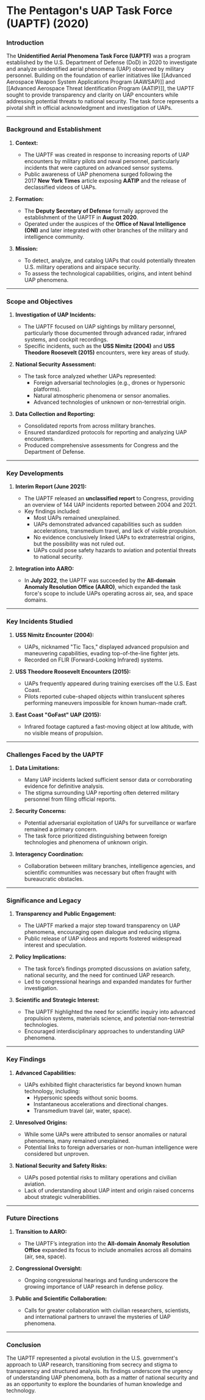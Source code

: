 # The Pentagon's UAP Task Force (UAPTF) (2020)

### **Introduction**

The **Unidentified Aerial Phenomena Task Force (UAPTF)** was a program established by the U.S. Department of Defense (DoD) in 2020 to investigate and analyze unidentified aerial phenomena (UAP) observed by military personnel. Building on the foundation of earlier initiatives like [[Advanced Aerospace Weapon System Applications Program (AAWSAP)]] and [[Advanced Aerospace Threat Identification Program (AATIP)]], the UAPTF sought to provide transparency and clarity on UAP encounters while addressing potential threats to national security. The task force represents a pivotal shift in official acknowledgment and investigation of UAPs.

---

### **Background and Establishment**

1. **Context:**
    
    - The UAPTF was created in response to increasing reports of UAP encounters by military pilots and naval personnel, particularly incidents that were captured on advanced sensor systems.
    - Public awareness of UAP phenomena surged following the 2017 **New York Times** article exposing **AATIP** and the release of declassified videos of UAPs.
2. **Formation:**
    
    - The **Deputy Secretary of Defense** formally approved the establishment of the UAPTF in **August 2020**.
    - Operated under the auspices of the **Office of Naval Intelligence (ONI)** and later integrated with other branches of the military and intelligence community.
3. **Mission:**
    
    - To detect, analyze, and catalog UAPs that could potentially threaten U.S. military operations and airspace security.
    - To assess the technological capabilities, origins, and intent behind UAP phenomena.

---

### **Scope and Objectives**

1. **Investigation of UAP Incidents:**
    
    - The UAPTF focused on UAP sightings by military personnel, particularly those documented through advanced radar, infrared systems, and cockpit recordings.
    - Specific incidents, such as the **USS Nimitz (2004)** and **USS Theodore Roosevelt (2015)** encounters, were key areas of study.
2. **National Security Assessment:**
    
    - The task force analyzed whether UAPs represented:
        - Foreign adversarial technologies (e.g., drones or hypersonic platforms).
        - Natural atmospheric phenomena or sensor anomalies.
        - Advanced technologies of unknown or non-terrestrial origin.
3. **Data Collection and Reporting:**
    
    - Consolidated reports from across military branches.
    - Ensured standardized protocols for reporting and analyzing UAP encounters.
    - Produced comprehensive assessments for Congress and the Department of Defense.

---

### **Key Developments**

1. **Interim Report (June 2021):**
    
    - The UAPTF released an **unclassified report** to Congress, providing an overview of 144 UAP incidents reported between 2004 and 2021.
    - Key findings included:
        - Most UAPs remained unexplained.
        - UAPs demonstrated advanced capabilities such as sudden accelerations, transmedium travel, and lack of visible propulsion.
        - No evidence conclusively linked UAPs to extraterrestrial origins, but the possibility was not ruled out.
        - UAPs could pose safety hazards to aviation and potential threats to national security.
2. **Integration into AARO:**
    
    - In **July 2022**, the UAPTF was succeeded by the **All-domain Anomaly Resolution Office (AARO)**, which expanded the task force's scope to include UAPs operating across air, sea, and space domains.

---

### **Key Incidents Studied**

1. **USS Nimitz Encounter (2004):**
    
    - UAPs, nicknamed "Tic Tacs," displayed advanced propulsion and maneuvering capabilities, evading top-of-the-line fighter jets.
    - Recorded on FLIR (Forward-Looking Infrared) systems.
2. **USS Theodore Roosevelt Encounters (2015):**
    
    - UAPs frequently appeared during training exercises off the U.S. East Coast.
    - Pilots reported cube-shaped objects within translucent spheres performing maneuvers impossible for known human-made craft.
3. **East Coast "GoFast" UAP (2015):**
    
    - Infrared footage captured a fast-moving object at low altitude, with no visible means of propulsion.

---

### **Challenges Faced by the UAPTF**

1. **Data Limitations:**
    
    - Many UAP incidents lacked sufficient sensor data or corroborating evidence for definitive analysis.
    - The stigma surrounding UAP reporting often deterred military personnel from filing official reports.
2. **Security Concerns:**
    
    - Potential adversarial exploitation of UAPs for surveillance or warfare remained a primary concern.
    - The task force prioritized distinguishing between foreign technologies and phenomena of unknown origin.
3. **Interagency Coordination:**
    
    - Collaboration between military branches, intelligence agencies, and scientific communities was necessary but often fraught with bureaucratic obstacles.

---

### **Significance and Legacy**

1. **Transparency and Public Engagement:**
    
    - The UAPTF marked a major step toward transparency on UAP phenomena, encouraging open dialogue and reducing stigma.
    - Public release of UAP videos and reports fostered widespread interest and speculation.
2. **Policy Implications:**
    
    - The task force’s findings prompted discussions on aviation safety, national security, and the need for continued UAP research.
    - Led to congressional hearings and expanded mandates for further investigation.
3. **Scientific and Strategic Interest:**
    
    - The UAPTF highlighted the need for scientific inquiry into advanced propulsion systems, materials science, and potential non-terrestrial technologies.
    - Encouraged interdisciplinary approaches to understanding UAP phenomena.

---

### **Key Findings**

1. **Advanced Capabilities:**
    
    - UAPs exhibited flight characteristics far beyond known human technology, including:
        - Hypersonic speeds without sonic booms.
        - Instantaneous accelerations and directional changes.
        - Transmedium travel (air, water, space).
2. **Unresolved Origins:**
    
    - While some UAPs were attributed to sensor anomalies or natural phenomena, many remained unexplained.
    - Potential links to foreign adversaries or non-human intelligence were considered but unproven.
3. **National Security and Safety Risks:**
    
    - UAPs posed potential risks to military operations and civilian aviation.
    - Lack of understanding about UAP intent and origin raised concerns about strategic vulnerabilities.

---

### **Future Directions**

1. **Transition to AARO:**
    
    - The UAPTF’s integration into the **All-domain Anomaly Resolution Office** expanded its focus to include anomalies across all domains (air, sea, space).
2. **Congressional Oversight:**
    
    - Ongoing congressional hearings and funding underscore the growing importance of UAP research in defense policy.
3. **Public and Scientific Collaboration:**
    
    - Calls for greater collaboration with civilian researchers, scientists, and international partners to unravel the mysteries of UAP phenomena.

---

### **Conclusion**

The UAPTF represented a pivotal evolution in the U.S. government's approach to UAP research, transitioning from secrecy and stigma to transparency and structured analysis. Its findings underscore the urgency of understanding UAP phenomena, both as a matter of national security and as an opportunity to explore the boundaries of human knowledge and technology.



